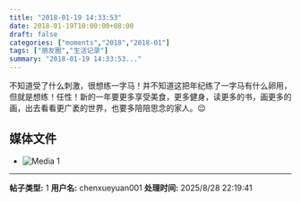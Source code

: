 ```yaml
---
title: "2018-01-19 14:33:53"
date: 2018-01-19T10:00:00+08:00
draft: false
categories: ["moments","2018","2018-01"]
tags: ["朋友圈","生活记录"]
summary: "2018-01-19 14:33:53..."
---
```


不知道受了什么刺激，很想练一字马！并不知道这把年纪练了一字马有什么卵用，但就是想练！任性！新的一年要更多享受美食，更多健身，读更多的书，画更多的画，出去看看更广袤的世界，也要多陪陪思念的家人。😌

## 媒体文件

- ![Media 1](/Moments/photos/2018-01-19/201801191433530.jpg)

---

**帖子类型:** 1
**用户名:** chenxueyuan001
**处理时间:** 2025/8/28 22:19:41